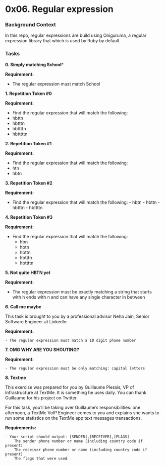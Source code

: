 # 0x06. Regular expression

### Background Context

In this repo, regular expressions are build using Oniguruma, a regular expression  library that which is used by Ruby by default. 

### Tasks


**0. Simply matching School***

**Requirement:**

 - The regular expression must match School


**1. Repetition Token #0**

**Requirement:**

 - Find the regular expression that will match the following:
  - hbttn
  - hbtttn
  - hbttttn
  - hbtttttn


**2. Repetition Token #1**

**Requirement:**

  - Find the regular expression that will match the following:
   - htn
   - hbtn


**3. Repetition Token #2**

**Requirement:**

   - Find the regular expression that will match the following:
    - hbtn
    - hbttn
    - hbtttn
    - hbttttn


**4. Repetition Token #3**

**Requirement:**

  - Find the regular expression that will match the following:
    - hbn
    - hbtn
    - hbttn
    - hbtttn
    - hbttttn
 

**5. Not quite HBTN yet**

**Requirement:**
  - The regular expression must be exactly matching a string that starts with h ends with n and can have any single character in between


**6. Call me maybe**

This task is brought to you by a professional advisor Neha Jain, Senior Software Engineer at LinkedIn.

**Requirement:**

    - The regular expression must match a 10 digit phone number



**7. OMG WHY ARE YOU SHOUTING?**

**Requirement:**

    - The regular expression must be only matching: capital letters

**8. Textme**

This exercise was prepared for you by Guillaume Plessis, VP of Infrastructure at TextMe. It is something he uses daily. You can thank Guillaume for his project on Twitter.

For this task, you’ll be taking over Guillaume’s responsibilities: one afternoon, a TextMe VoIP Engineer comes to you and explains she wants to run some statistics on the TextMe app text messages transactions.

**Requirements:**

    - Your script should output: [SENDER],[RECEIVER],[FLAGS]
        The sender phone number or name (including country code if present)
        The receiver phone number or name (including country code if present)
        The flags that were used

